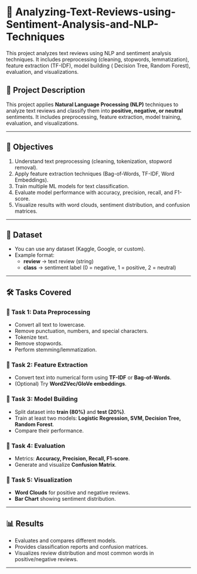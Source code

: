 #  📌 Analyzing-Text-Reviews-using-Sentiment-Analysis-and-NLP-Techniques
This project analyzes text reviews using NLP and sentiment analysis techniques. It includes preprocessing (cleaning, stopwords, lemmatization), feature extraction (TF-IDF), model building ( Decision Tree, Random Forest), evaluation, and visualizations.
## 📖 Project Description  
This project applies **Natural Language Processing (NLP)** techniques to analyze text reviews and classify them into **positive, negative, or neutral** sentiments. It includes preprocessing, feature extraction, model training, evaluation, and visualizations.  

---

## 🎯 Objectives  
1. Understand text preprocessing (cleaning, tokenization, stopword removal).  
2. Apply feature extraction techniques (Bag-of-Words, TF-IDF, Word Embeddings).  
3. Train multiple ML models for text classification.  
4. Evaluate model performance with accuracy, precision, recall, and F1-score.  
5. Visualize results with word clouds, sentiment distribution, and confusion matrices.  

---

## 📂 Dataset  
- You can use any dataset (Kaggle, Google, or custom).  
- Example format:  
  - **review** → text review (string)  
  - **class** → sentiment label (0 = negative, 1 = positive, 2 = neutral)  

---

## 🛠️ Tasks Covered  

### 🔹 Task 1: Data Preprocessing  
- Convert all text to lowercase.  
- Remove punctuation, numbers, and special characters.  
- Tokenize text.  
- Remove stopwords.  
- Perform stemming/lemmatization.  

### 🔹 Task 2: Feature Extraction  
- Convert text into numerical form using **TF-IDF** or **Bag-of-Words**.  
- (Optional) Try **Word2Vec/GloVe embeddings**.  

### 🔹 Task 3: Model Building  
- Split dataset into **train (80%)** and **test (20%)**.  
- Train at least two models: **Logistic Regression, SVM, Decision Tree, Random Forest**.  
- Compare their performance.  

### 🔹 Task 4: Evaluation  
- Metrics: **Accuracy, Precision, Recall, F1-score**.  
- Generate and visualize **Confusion Matrix**.  

### 🔹 Task 5: Visualization  
- **Word Clouds** for positive and negative reviews.  
- **Bar Chart** showing sentiment distribution.  

---

## 📊 Results  
- Evaluates and compares different models.  
- Provides classification reports and confusion matrices.  
- Visualizes review distribution and most common words in positive/negative reviews.  

---
